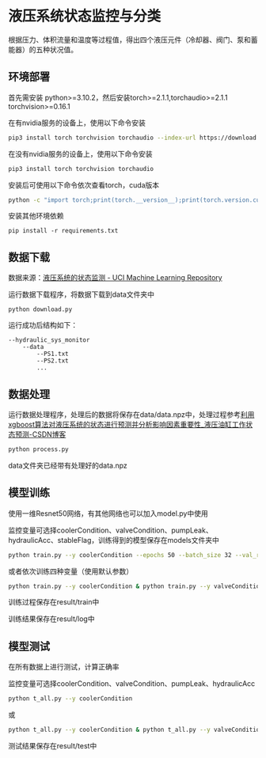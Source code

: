 # 液压系统状态监控与分类

根据压力、体积流量和温度等过程值，得出四个液压元件（冷却器、阀门、泵和蓄能器）的五种状况值。



## 环境部署

首先需安装 python>=3.10.2，然后安装torch>=2.1.1,torchaudio>=2.1.1 torchvision>=0.16.1

在有nvidia服务的设备上，使用以下命令安装

```bash
pip3 install torch torchvision torchaudio --index-url https://download.pytorch.org/whl/cu118
```

在没有nvidia服务的设备上，使用以下命令安装

```bash
pip3 install torch torchvision torchaudio
```

安装后可使用以下命令依次查看torch，cuda版本

```bash
python -c "import torch;print(torch.__version__);print(torch.version.cuda)"
```

安装其他环境依赖

```
pip install -r requirements.txt
```



## 数据下载

数据来源：[液压系统的状态监测 - UCI Machine Learning Repository](https://archive.ics.uci.edu/dataset/447/condition+monitoring+of+hydraulic+systems)

运行数据下载程序，将数据下载到data文件夹中

```
python download.py
```

运行成功后结构如下：

```
--hydraulic_sys_monitor
    --data
        --PS1.txt
        --PS2.txt
        ... 
```

## 数据处理

运行数据处理程序，处理后的数据将保存在data/data.npz中，处理过程参考[利用xgboost算法对液压系统的状态进行预测并分析影响因素重要性_液压油缸工作状态预测-CSDN博客](https://blog.csdn.net/Mr_Robert/article/details/84672797)

```bash
python process.py
```

data文件夹已经带有处理好的data.npz



## 模型训练

使用一维Resnet50网络，有其他网络也可以加入model.py中使用

监控变量可选择coolerCondition、valveCondition、pumpLeak、hydraulicAcc、stableFlag，训练得到的模型保存在models文件夹中

```bash
python train.py --y coolerCondition --epochs 50 --batch_size 32 --val_rate 0.15 --test_rate 0.05 --lr 0.001 --step_size 1 --gamma 0.95 --random_state 42
```

或者依次训练四种变量（使用默认参数）

```bash
python train.py --y coolerCondition & python train.py --y valveCondition & python train.py --y pumpLeak & python train.py --y hydraulicAcc & python train.py --y stableFlag
```

训练过程保存在result/train中

训练结果保存在result/log中



## 模型测试

在所有数据上进行测试，计算正确率

监控变量可选择coolerCondition、valveCondition、pumpLeak、hydraulicAcc

```bash
python t_all.py --y coolerCondition
```

或

```bash
python t_all.py --y coolerCondition & python t_all.py --y valveCondition & python t_all.py --y pumpLeak & python t_all.py --y hydraulicAcc & python t_all.py --y stableFlag
```

测试结果保存在result/test中
